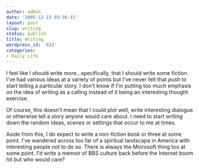 ```yaml
---
author: admin
date: '2005-12-13 03:36:15'
layout: post
slug: writing
status: publish
title: Writing
wordpress_id: '633'
categories:
- Daily Life
---
```

I feel like I should write more...specifically, that I should write some fiction. I've had various ideas at a variety of points but I've never felt that <i>push</i> to start telling a particular story. I don't know if I'm putting too much emphasis on the idea of writing as a calling instead of it being an interesting thought exercise.

Of course, this doesn't mean that I could plot well, write interesting dialogue or otherwise tell a story anyone would care about. I need to start writing down the random ideas, scenes or settings that occur to me at times.

Aside from this, I do expect to write a non-fiction book or three at some point. I've wandered across too far of a spiritual landscape in America with interesting people not to do so. There is always the Microsoft thing too at some point. I'd write a memoir of BBS culture back before the Internet boom hit but who would care?
